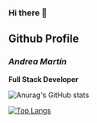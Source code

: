 ### Hi there 👋
## Github Profile 
### *Andrea Martín*
**Full Stack Developer**

![Anurag's GitHub stats](https://github-readme-stats.vercel.app/api?username=Andreamartinn17&show_icons=true)

[![Top Langs](https://github-readme-stats.vercel.app/api/top-langs/?username=Andreamartinn17&layout=compact)](https://github.com/Andreamartinn17/github-readme-stats)
<!--
**Andreamartinn17/Andreamartinn17** is a ✨ _special_ ✨ repository because its `README.md` (this file) appears on your GitHub profile.

Here are some ideas to get you started:

- 🔭 I’m currently working on ...
- 🌱 I’m currently learning ...
- 👯 I’m looking to collaborate on ...
- 🤔 I’m looking for help with ...
- 💬 Ask me about ...
- 📫 How to reach me: ...
- 😄 Pronouns: ...
- ⚡ Fun fact: ...
-->
